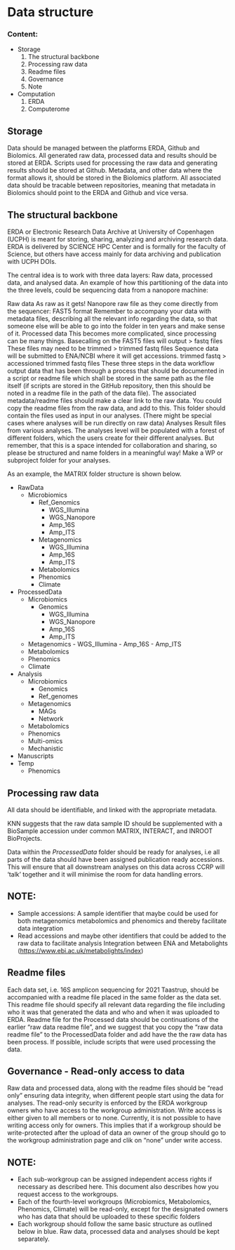 # Data structure

### Content:
-   Storage
    1.  The structural backbone
    2.  Processing raw data
    3.  Readme files
    4.  Governance
    5.  Note
-   Computation
    1.  ERDA
    2.  Computerome

## Storage

Data should be managed between the platforms ERDA, Github and Biolomics. All generated raw data, processed data and results should be stored at ERDA. Scripts used for processing the raw data and generating results should be stored at Github. Metadata, and other data where the format allows it, should be stored in the Biolomics platform. All associated data should be tracable between repositories, meaning that metadata in Biolomics should point to the ERDA and Github and vice versa.

## The structural backbone
ERDA or Electronic Research Data Archive at University of Copenhagen (UCPH) is meant for storing, sharing, analyzing and archiving research data. ERDA is delivered by SCIENCE HPC Center and is formally for the faculty of Science, but others have access mainly for data archiving and publication with UCPH DOIs.

The central idea is to work with three data layers: Raw data, processed data, and analysed data. 
An example of how this partitioning of the data into the three levels, could be sequencing data from a nanopore machine:
	
Raw data
    As raw as it gets! Nanopore raw file as they come directly from the sequencer: FAST5 format
    Remember to accompany your data with metadata files, describing all the relevant info regarding the data, so that someone else will be able to go into the folder in ten years and make sense of it.
Processed data
    This becomes more complicated, since processing can be many things. Basecalling on the FAST5 files will output > fastq files
    These files may need to be trimmed > trimmed fastq files
    Sequence data will be submitted to ENA/NCBI where it will get accessions. trimmed fastq > accessioned trimmed fastq files
    These three steps in the data workflow output data that has been through a process that should be documented in a script or readme file which shall be stored in the same path as the file itself (if scripts are stored in the GitHub repository, then this should be noted in a readme file in the path of the data file). The associated metadata/readme files should make a clear link to the raw data. You could copy the readme files from the raw data, and add to this.
    This folder should contain the files used as input in our analyses. (There might be special cases where analyses will be run directly on raw data)
Analyses
    Result files from various analyses.
    The analyses level will be populated with a forest of different folders, which the users create for their different analyses. But remember, that this is a space intended for collaboration and sharing, so please be structured and name folders in a meaningful way! 
    Make a WP or subproject folder for your analyses.


 
As an example, the MATRIX folder structure is shown below. 
-   RawData
    -   Microbiomics
        -   Ref_Genomics
            -   WGS_Illumina
            -   WGS_Nanopore
            -   Amp_16S
            -   Amp_ITS
        -   Metagenomics
            -   WGS_Illumina
            -   Amp_16S
            -   Amp_ITS
        -   Metabolomics
        -   Phenomics
        -   Climate
-   ProcessedData
    -   Microbiomics
        -   Genomics
            -   WGS_Illumina
            -   WGS_Nanopore
            -   Amp_16S
            -   Amp_ITS
    -   Metagenomics
            -   WGS_Illumina
            -   Amp_16S
            -   Amp_ITS
    -   Metabolomics
    -   Phenomics
    -   Climate
-   Analysis
    -   Microbiomics
        -   Genomics
        -   Ref_genomes
    -   Metagenomics
        -   MAGs
        -   Network
    -   Metabolomics
    -   Phenomics
    -   Multi-omics
    -   Mechanistic
-   Manuscripts
-   Temp
	-   Phenomics

 
## Processing raw data
All data should be identifiable, and linked with the appropriate metadata.

KNN suggests that the raw data sample ID should be supplemented with a BioSample accession under common MATRIX, INTERACT, and INROOT BioProjects.

Data within the *ProcessedData* folder should be ready for analyses, i.e all parts of the data should have been assigned publication ready accessions. This will ensure that all downstream analyses on this data across CCRP will ‘talk’ together and it will minimise the room for data handling errors.

## NOTE:
-   Sample accessions: A sample identifier that maybe could be used for both metagenomics metabolomics and phenomics and thereby facilitate data integration
-   Read accessions and maybe other identifiers that could be added to the raw data to facilitate analysis
Integration between ENA and Metabolights (https://www.ebi.ac.uk/metabolights/index)


## Readme files
Each data set, i.e. 16S amplicon sequencing for 2021 Taastrup, should be accompanied with a readme file placed in the same folder as the data set. This readme file should specify all relevant data regarding the file including who it was that generated the data and who and when it was uploaded to ERDA. 
Readme file for the Processed data should be continuations of the earlier “raw data readme file”, and we suggest that you copy the “raw data readme file” to the ProcessedData folder and add have the the raw data has been process. If possible, include scripts that were used processing the data.

 
## Governance - Read-only access to data
Raw data and processed data, along with the readme files should be “read only” ensuring data integrity, when different people start using the data for analyses.
The read-only security is enforced by the ERDA workgroup owners who have access to the workgroup administration. Write access is either given to all members or to none.
Currently, it is not possible to have writing access only for owners. This implies that if a workgroup should be write-protected after the upload of data an owner of the group should go to the workgroup administration page and clik on “none” under write access.



## NOTE:
-   Each sub-workgroup can be assigned independent access rights if necessary as described here. This document also describes how you request access to the workgroups.
-   Each of the fourth-level workgroups (Microbiomics, Metabolomics, Phenomics, Climate) will be read-only, except for the designated owners who has data that should be uploaded to these specific folders
-   Each workgroup should follow the same basic structure as outlined below in blue. Raw data, processed data and analyses should be kept separately.

